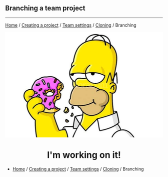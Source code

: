 ## Branching a team project

___

[Home](index.md) / [Creating a project](/CreateProject.md) / [Team settings](/TeamSettings.md) / [Cloning](Cloning.md) / Branching

<img src="./assets/BusyCreating.jpg" align="center">

<h1 align="center">I'm working on it!</h1>

- [Home](index.md) / [Creating a project](/CreateProject.md) / [Team settings](/TeamSettings.md) / [Cloning](Cloning.md) / Branching